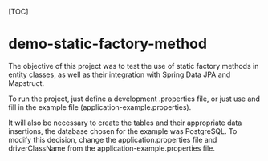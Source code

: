 [TOC]

# demo-static-factory-method

The objective of this project was to test the use of static factory methods in entity classes, as well as their integration with Spring Data JPA and Mapstruct.

To run the project, just define a development .properties file, or just use and fill in the example file (application-example.properties).

It will also be necessary to create the tables and their appropriate data insertions, the database chosen for the example was PostgreSQL. To modify this decision, change the application.properties file and driverClassName from the application-example.properties file.
